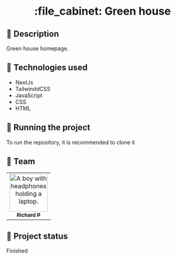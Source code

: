 <h1 align="center">:file_cabinet: Green house</h1>

## :memo: Description
Green house homepage.

## :wrench: Technologies used
* NextJs
* TailwinddCSS
* JavaScript
* CSS
* HTML

## :rocket: Running the project
To run the repository, it is recommended to clone it

## :handshake: Team
<table>
  <tr>
    <td align="center">
      <a href="https://github.com/Richard-Passos">
        <img src="https://img.freepik.com/vetores-premium/desenho-de-desenho-animado-de-um-programador_29937-8176.jpg" width="100px;" alt="A boy with headphones holding a laptop."/><br>
        <sub>
          <b>Richard P</b>
        </sub>
      </a>
    </td>
  </tr>
</table>

## :dart: Project status
Finished
